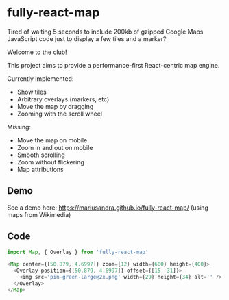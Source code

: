 # fully-react-map

Tired of waiting 5 seconds to include 200kb of gzipped Google Maps JavaScript code just to display a few tiles and a marker?

Welcome to the club!

This project aims to provide a performance-first React-centric map engine.

Currently implemented:

- Show tiles
- Arbitrary overlays (markers, etc)
- Move the map by dragging
- Zooming with the scroll wheel

Missing:

- Move the map on mobile
- Zoom in and out on mobile
- Smooth scrolling
- Zoom without flickering
- Map attributions

## Demo

See a demo here: https://mariusandra.github.io/fully-react-map/ (using maps from Wikimedia)

## Code

```js
import Map, { Overlay } from 'fully-react-map'

<Map center={[50.879, 4.6997]} zoom={12} width={600} height={400}>
  <Overlay position={[50.879, 4.6997]} offset={[15, 31]}>
    <img src='pin-green-large@2x.png' width={29} height={34} alt='' />
  </Overlay>
</Map>
```

